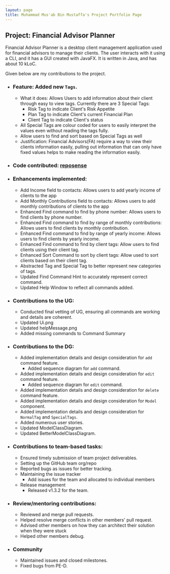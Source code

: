 ```yaml
---
layout: page
title: Muhammad Mus'ab Bin Mustaffa's Project Portfolio Page
---
```


## Project: Financial Advisor Planner

 Financial Advisor Planner is a desktop client management application used for financial advisors to manage their clients. The user interacts with it using a CLI, and it has a GUI created with JavaFX. It is written in Java, and has about 10 kLoC.

 Given below are my contributions to the project.

- ### Feature: Added new `Tags`.
  - What it does: Allows Users to add information about their client through easy to view tags. Currently there are 3  Special Tags:
     - Risk Tag to indicate Client's Risk Appetite
     - Plan Tag to indicate Client's current Financial Plan
     - Client Tag to indicate Client's status
  - All Special Tags are colour coded for users to easily interpret the values even without reading the tags fully.
  - Allow users to find and sort based on Special Tags as well
  - Justification: Financial Advisors(FA) require a way to view their clients information easily, pulling out information that can only have fixed values helps to make reading the information easily.
- ### Code contributed: [reposense](https://nus-cs2103-ay2223s1.github.io/tp-dashboard/?search=rgonslayer&breakdown=true&sort=groupTitle&sortWithin=title&since=2022-09-16&timeframe=commit&mergegroup=&groupSelect=groupByRepos&checkedFileTypes=docs~functional-code~test-code~other)

- ### Enhancements implemented:
  - Add Income field to contacts: Allows users to add yearly income of clients to the app
  - Add Monthly Contributions field to contacts: Allows users to add monthly contributions of clients to the app
  - Enhanced Find command to find by phone number: Allows users to find clients by phone number.
  - Enhanced Find command to find by range of monthly contributions: Allows users to find clients by monthly contribution.
  - Enhanced Find command to find by range of yearly income: Allows users to find clients by yearly income.
  - Enhanced Find command to find by client tags: Allow users to find clients using their client tag.
  - Enhanced Sort Command to sort by client tags: Allow used to sort clients based on their client tag.
  - Abstracted Tag and Special Tag to better represent new categories of tags.
  - Updated Find Command Hint to accurately represent correct command.
  - Updated Help Window to reflect all commands added.
   
- ### Contributions to the UG:
  - Conducted final vetting of UG, ensuring all commands are working and details are coherent.
  - Updated Ui.png
  - Updated helpMessage.png
  - Added missing commands to Command Summary
- ### Contributions to the DG:
  - Added implementation details and design consideration for `add` command feature. 
    - Added sequence diagram for `add` command.
  - Added implementation details and design consideration for `edit` command feature.
    - Added sequence diagram for `edit` command.
  - Added implementation details and design consideration for `delete` command feature.
  - Added implementation details and design consideration for `Model` component.
  - Added implementation details and design consideration for `NormalTag` and `SpecialTags`.
  - Added numerous user stories.
  - Updated ModelClassDiagram.
  - Updated BetterModelClassDiagram.
- ### Contributions to team-based tasks:
  - Ensured timely submission of team project deliverables.
  - Setting up the GitHub team org/repo
  - Reported bugs as issues for better tracking.
  - Maintaining the issue tracker 
    - Add issues for the team and allocated to individual members
  - Release management
    - Released v1.3.2 for the team.
- ### Review/mentoring contributions:
  - Reviewed and merge pull requests.
  - Helped resolve merge conflicts in other members' pull request.
  - Advised other members on how they can architect their solution when they were stuck
  - Helped other members debug.
- ### Community
  - Maintained issues and closed milestones.
  - Fixed bugs from PE-D.
